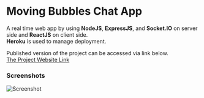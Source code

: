 # Moving Bubbles Chat App

A real time web app by using **NodeJS**, **ExpressJS**, and **Socket.IO** on server side and **ReactJS** on client side. <br />
**Heroku** is used to manage deployment.

Published version of the project can be accessed via link below. <br />
[The Project Website Link](https://moving-bubbles-chat-app.herokuapp.com/)

### Screenshots

![Screenshot](https://i.ibb.co/Hpb3Br1/Screen-Shot-2022-05-05-at-17-29-09.png)
